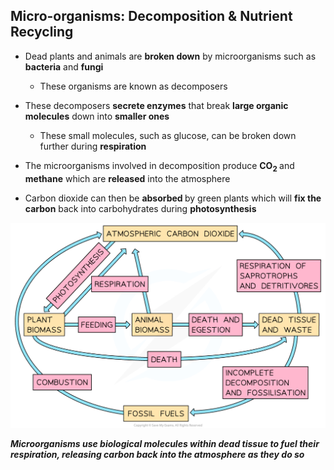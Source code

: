 Micro-organisms: Decomposition & Nutrient Recycling
---------------------------------------------------

* Dead plants and animals are <b>broken down</b> by microorganisms such as <b>bacteria</b> and <b>fungi</b>

  + These organisms are known as decomposers
* These decomposers <b>secrete enzymes</b> that break <b>large organic molecules</b> down into <b>smaller ones</b>

  + These small molecules, such as glucose, can be broken down further during <b>respiration</b>
* The microorganisms involved in decomposition produce <b>CO</b><sub><b>2</b></sub><b> </b>and <b>methane</b> which are <b>released</b> into the atmosphere
* Carbon dioxide can then be <b>absorbed </b>by green plants which will <b>fix the carbon</b> back into carbohydrates during <b>photosynthesis</b>

![Simple Carbon Cycle](Simple-Carbon-Cycle.png)

<i><b>Microorganisms use biological molecules within dead tissue to fuel their respiration, releasing carbon back into the atmosphere as they do so</b></i>